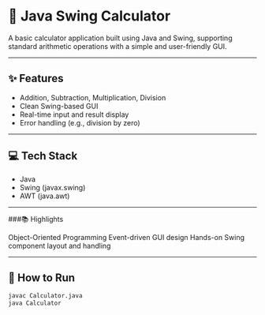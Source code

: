 # 🧮 Java Swing Calculator

A basic calculator application built using Java and Swing, supporting standard arithmetic operations with a simple and user-friendly GUI.

---

## ✨ Features

- Addition, Subtraction, Multiplication, Division
- Clean Swing-based GUI
- Real-time input and result display
- Error handling (e.g., division by zero)

---

## 💻 Tech Stack

- Java
- Swing (javax.swing)
- AWT (java.awt)

---

###📚 Highlights

Object-Oriented Programming
Event-driven GUI design
Hands-on Swing component layout and handling

-----

## 🚀 How to Run

```bash
javac Calculator.java
java Calculator




